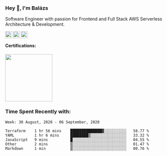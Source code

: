 ### Hey 👋, I'm Balázs

Software Engineer with passion for Frontend and Full Stack AWS Serverless Architecture & Development.

<a href="https://www.linkedin.com/in/balazsburi/" target="_blank">
  <img align="left" alt="Balázs's LinkdeIn" width="22px" src="https://cdn.jsdelivr.net/npm/simple-icons@v3/icons/linkedin.svg" />
</a>
<a href="https://twitter.com/BuriB/" target="_blank">
  <img align="left" alt="Balázs's Instagram" width="22px" src="https://cdn.jsdelivr.net/npm/simple-icons@v3/icons/twitter.svg" />
</a>
<a href="https://stackoverflow.com/users/1720437/burib" target="_blank">
  <img align="left" alt="Balázs's stackoverflow" width="22px" src="https://cdn.jsdelivr.net/npm/simple-icons@v3/icons/stackoverflow.svg" />
</a>

<br>
 
#### Certifications:
<a href="https://www.youracclaim.com/badges/117038d0-e05e-45a7-872a-fd7aea41116d/linked_in" target="_blank"><img src="https://user-images.githubusercontent.com/956227/89123714-bb121800-d4d1-11ea-8475-ac6f19dfb4f6.png" width="150" height="150" /></a>

### Time Spent Recently with:

<!--START_SECTION:waka-->
```text
Week: 30 August, 2020 - 06 September, 2020

Terraform    1 hr 56 mins    ██████████████▓░░░░░░░░░░   58.77 % 
YAML         1 hr 6 mins     ████████▒░░░░░░░░░░░░░░░░   33.32 % 
JavaScript   9 mins          █░░░░░░░░░░░░░░░░░░░░░░░░   04.55 % 
Other        2 mins          ▒░░░░░░░░░░░░░░░░░░░░░░░░   01.47 % 
Markdown     1 min           ▒░░░░░░░░░░░░░░░░░░░░░░░░   00.76 % 
```
<!--END_SECTION:waka-->

<br /><br />


<!--
**burib/burib** is a ✨ _special_ ✨ repository because its `README.md` (this file) appears on your GitHub profile.

Here are some ideas to get you started:

- 🔭 I’m currently working on ...
- 🌱 I’m currently learning ...
- 👯 I’m looking to collaborate on ...
- 🤔 I’m looking for help with ...
- 💬 Ask me about ...
- 📫 How to reach me: ...
- 😄 Pronouns: ...
- ⚡ Fun fact: ...
-->
